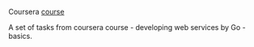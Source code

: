 Coursera [course](https://www.coursera.org/learn/golang-webservices-1)

A set of tasks from coursera course - developing web services by Go - basics.
